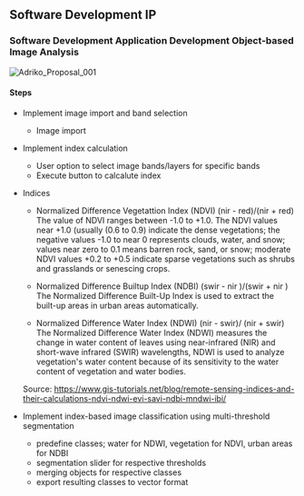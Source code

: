 ## Software Development IP
### Software Development Application Development Object-based Image Analysis
![Adriko_Proposal_001](https://user-images.githubusercontent.com/29119766/173377563-0d38b8b1-a02b-42f1-9210-2fc5ad4a8e2e.png)

#### Steps
- Implement image import and band selection
  - Image import 
- Implement index calculation
     -  User option to select image bands/layers for specific bands
     -  Execute button to calcalute index
     
- Indices

  - Normalized Difference Vegetattion Index (NDVI) (nir - red)/(nir + red) <br>
    The value of NDVI ranges between -1.0 to +1.0. The NDVI values near +1.0 (usually (0.6 to 0.9) indicate the dense vegetations; the negative values -1.0 to near 0         represents clouds, water, and snow; values near zero to 0.1 means barren rock, sand, or snow; moderate NDVI values +0.2 to +0.5 indicate sparse vegetations such as       shrubs and grasslands or senescing crops.
    
  - Normalized Difference Builtup Index (NDBI) (swir - nir )/(swir + nir ) <br>
    The Normalized Difference Built-Up Index is used to extract the built-up areas in urban areas automatically.
    
  - Normalized Difference Water Index (NDWI) (nir - swir)/ (nir + swir) <br>
    The Normalized Difference Water Index (NDWI) measures the change in water content of leaves using near-infrared (NIR) and short-wave infrared (SWIR) wavelengths,         NDWI is used to analyze vegetation's water content because of its sensitivity to the water content of vegetation and water bodies. 
    
  Source: https://www.gis-tutorials.net/blog/remote-sensing-indices-and-their-calculations-ndvi-ndwi-evi-savi-ndbi-mndwi-ibi/
    
- Implement index-based image classification using multi-threshold segmentation
  - predefine classes; water for NDWI, vegetation for NDVI, urban areas for NDBI
  - segmentation slider for respective thresholds
  - merging objects for respective classes
  - export resulting classes to vector format

